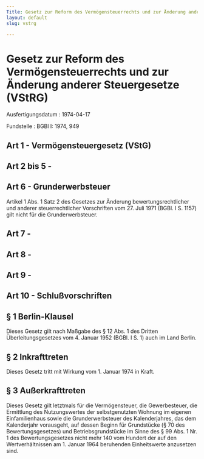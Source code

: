 ```yaml
---
Title: Gesetz zur Reform des Vermögensteuerrechts und zur Änderung anderer Steuergesetze
layout: default
slug: vstrg

---
```


# Gesetz zur Reform des Vermögensteuerrechts und zur Änderung anderer Steuergesetze (VStRG)

Ausfertigungsdatum
:   1974-04-17

Fundstelle
:   BGBl I: 1974, 949



## Art 1 - Vermögensteuergesetz (VStG)



## Art 2 bis 5 - 



## Art 6 - Grunderwerbsteuer

Artikel 1 Abs. 1 Satz 2 des Gesetzes zur Änderung
bewertungsrechtlicher und anderer steuerrechtlicher Vorschriften vom
27\. Juli 1971 (BGBl. I S. 1157) gilt nicht für die Grunderwerbsteuer.


## Art 7 - 



## Art 8 - 



## Art 9 - 



## Art 10 - Schlußvorschriften



## § 1 Berlin-Klausel

Dieses Gesetz gilt nach Maßgabe des § 12 Abs. 1 des Dritten
Überleitungsgesetzes vom 4. Januar 1952 (BGBl. I S. 1) auch im Land
Berlin.


## § 2 Inkrafttreten

Dieses Gesetz tritt mit Wirkung vom 1. Januar 1974 in Kraft.


## § 3 Außerkrafttreten

Dieses Gesetz gilt letztmals für die Vermögensteuer, die
Gewerbesteuer, die Ermittlung des Nutzungswertes der selbstgenutzten
Wohnung im eigenen Einfamilienhaus sowie die Grunderwerbsteuer des
Kalenderjahres, das dem Kalenderjahr vorausgeht, auf dessen Beginn für
Grundstücke (§ 70 des Bewertungsgesetzes) und Betriebsgrundstücke im
Sinne des § 99 Abs. 1 Nr. 1 des Bewertungsgesetzes nicht mehr 140 vom
Hundert der auf den Wertverhältnissen am 1. Januar 1964 beruhenden
Einheitswerte anzusetzen sind.

